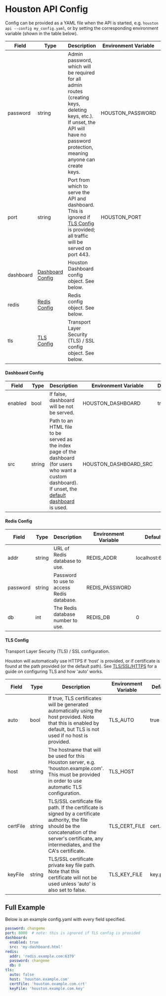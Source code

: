 
# Houston API Config

Config can be provided as a YAML file when the API is started, e.g. `houston api --config my_config.yaml`, or by setting
the corresponding environment variable (shown in the table below).

| Field     | Type                                  | Description                                                                                                                                                                           | Environment Variable | Default | 
|-----------|---------------------------------------|---------------------------------------------------------------------------------------------------------------------------------------------------------------------------------------|----------------------|---------|
| password  | string                                | Admin password, which will be required for all admin routes (creating keys, deleting keys, etc.). If unset, the API will have no password protection, meaning anyone can create keys. | HOUSTON_PASSWORD     |         | 
| port      | string                                | Port from which to serve the API and dashboard. This is ignored if [TLS Config](#tls-config) is provided; all traffic will be served on port 443.                                     | HOUSTON_PORT         | 8000    | 
| dashboard | [Dashboard Config](#dashboard-config) | Houston Dashboard config object. See below.                                                                                                                                           |                      |         |
| redis     | [Redis Config](#redis-config)         | Redis config object. See below.                                                                                                                                                       |                      |         | 
| tls       | [TLS Config](#tls-config)             | Transport Layer Security (TLS) / SSL config object. See below.                                                                                                                        |                      |         | 


#### Dashboard Config

| Field   | Type   | Description                                                                                                                                                                                          | Environment Variable  | Default | 
|---------|--------|------------------------------------------------------------------------------------------------------------------------------------------------------------------------------------------------------|-----------------------|---------|
| enabled | bool   | If false, dashboard will be not be served.                                                                                                                                                           | HOUSTON_DASHBOARD     | true    | 
| src     | string | Path to an HTML file to be served as the index page of the dashboard (for users who want a custom dashboard). If unset, the [default dashboard](https://github.com/datasparq-ai/houston-ui) is used. | HOUSTON_DASHBOARD_SRC |         | 


#### Redis Config

| Field    | Type   | Description                               | Environment Variable | Default        | 
|----------|--------|-------------------------------------------|----------------------|----------------|
| addr     | string | URL of Redis database to use.             | REDIS_ADDR           | localhost:6379 | 
| password | string | Password to use to access Redis database. | REDIS_PASSWORD       |                | 
| db       | int    | The Redis database number to use.         | REDIS_DB             | 0              | 


#### TLS Config

Transport Layer Security (TLS) / SSL configuration. 

Houston will automatically use HTTPS if 'host' is provided, or if certificate is found at the path provided (or the default path). 
See [TLS/SSL/HTTPS](./tls.md) for a guide on configuring TLS and how 'auto' works. 

| Field    | Type   | Description                                                                                                                                                                                            | Environment Variable | Default  |
|----------|--------|--------------------------------------------------------------------------------------------------------------------------------------------------------------------------------------------------------|----------------------|----------|
| auto     | bool   | If true, TLS certificates will be generated automatically using the host provided. Note that this is enabled by default, but TLS is not used if no host is provided.                                   | TLS_AUTO             | true     |
| host     | string | The hostname that will be used for this Houston server, e.g. 'houston.example.com'. This must be provided in order to use automatic TLS configuration.                                                 | TLS_HOST             |          |
| certFile | string | TLS/SSL certificate file path. If the certificate is signed by a certificate authority, the file should be the concatenation of the server's certificate, any intermediates, and the CA's certificate. | TLS_CERT_FILE        | cert.pem |
| keyFile  | string | TLS/SSL certificate private key file path. Note that this certificate will not be used unless 'auto' is also set to false.                                                                             | TLS_KEY_FILE         | key.pem  |


## Full Example

Below is an example config.yaml with every field specified. 

```yaml
password: changeme
port: 8000  # note: this is ignored if TLS config is provided
dashboard: 
  enabled: true
  src: 'my-dashboard.html'
redis:
  addr: 'redis.example.com:6379'
  password: changeme
  db: 0
tls:
  auto: false
  host: 'houston.example.com'
  certFile: 'houston.example.com.crt'
  keyFile: 'houston.example.com.key'
```
